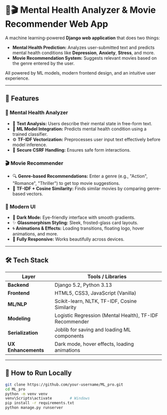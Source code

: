 # 🧠🎬 Mental Health Analyzer & Movie Recommender Web App

A machine learning-powered **Django web application** that does two things:
- **Mental Health Prediction:** Analyzes user-submitted text and predicts mental health conditions like **Depression**, **Anxiety**, **Stress**, and more.
- **Movie Recommendation System:** Suggests relevant movies based on the genre entered by the user.

All powered by ML models, modern frontend design, and an intuitive user experience.

---

## 🚀 Features

### 🧠 Mental Health Analyzer
- 📝 **Text Analysis:** Users describe their mental state in free-form text.
- 🤖 **ML Model Integration:** Predicts mental health condition using a trained classifier.
- ⚙️ **TF-IDF Vectorization:** Preprocesses user input text effectively before model inference.
- 🔐 **Secure CSRF Handling:** Ensures safe form interactions.

### 🎬 Movie Recommender
- 🔍 **Genre-based Recommendations:** Enter a genre (e.g., "Action", "Romance", "Thriller") to get top movie suggestions.
- 🧠 **TF-IDF + Cosine Similarity:** Finds similar movies by comparing genre-based vectors.

### 🎨 Modern UI
- 🌙 **Dark Mode:** Eye-friendly interface with smooth gradients.
- ✨ **Glassmorphism Styling:** Sleek, frosted-glass card layouts.
- 🌀 **Animations & Effects:** Loading transitions, floating logo, hover animations, and more.
- 📱 **Fully Responsive:** Works beautifully across devices.

---

## 🛠️ Tech Stack

| Layer       | Tools / Libraries                                      |
|-------------|--------------------------------------------------------|
| **Backend** | Django 5.2, Python 3.13                                |
| **Frontend**| HTML5, CSS3, JavaScript (Vanilla)                      |
| **ML/NLP**  | Scikit-learn, NLTK, TF-IDF, Cosine Similarity          |
| **Modeling**| Logistic Regression (Mental Health), TF-IDF Recommender|
| **Serialization** | Joblib for saving and loading ML components    |
| **UX Enhancements** | Dark mode, hover effects, loading animations |

---

## 🧪 How to Run Locally

```bash
git clone https://github.com/your-username/ML_pro.git
cd ML_pro
python -m venv venv
venv\Scripts\activate        # Windows
pip install -r requirements.txt
python manage.py runserver
